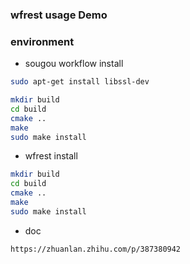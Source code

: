 
### wfrest usage Demo

### environment

- sougou workflow install
```bash
sudo apt-get install libssl-dev

mkdir build
cd build
cmake ..
make 
sudo make install

```

- wfrest install
```bash
mkdir build
cd build
cmake ..
make 
sudo make install
```

- doc
```
https://zhuanlan.zhihu.com/p/387380942
```